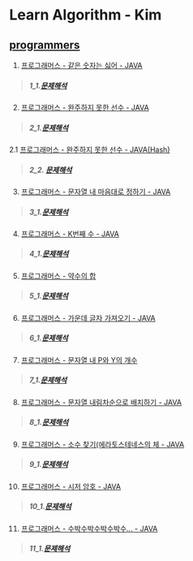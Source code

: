 # Learn Algorithm - Kim

## [programmers](https://programmers.co.kr/)

1. [프로그래머스 - 같은 숫자는 싫어 - JAVA](https://github.com/HyunInKim/algorithm/blob/master/src/No_Samenumber/Solution.java)
>##### 1_1.[문제해석](http://bigzoo.tistory.com/18?category=731175)
2. [프로그래머스 - 완주하지 못한 선수 - JAVA](https://github.com/HyunInKim/algorithm/blob/master/src/Participant/Solution.java)
>##### 2_1.[문제해석](http://bigzoo.tistory.com/19)
2.1 [프로그래머스 - 완주하지 못한 선수 - JAVA(Hash)](https://github.com/HyunInKim/algorithm/blob/master/src/ParticipantUseHashMap/ParticipantuseHashMap.java)
>##### 2_2. [문제해석]()
3. [프로그래머스 - 문자열 내 마음대로 정하기 - JAVA](https://github.com/HyunInKim/algorithm/blob/master/src/String_sort/Solution.java)
>##### 3_1.[문제해석](http://bigzoo.tistory.com/18)
4. [프로그래머스 - K번째 수 - JAVA](https://github.com/HyunInKim/algorithm/tree/master/src/Kth_number/Solution.java)
>##### 4_1.[문제해석](http://bigzoo.tistory.com/17)
5. [프로그래머스 - 약수의 합](https://github.com/HyunInKim/algorithm/blob/master/src/SumOfDivisor/Solution.java)
>##### 5_1.[문제해석](https://github.com/HyunInKim/algorithm/blob/master/src/SumOfDivisor/Solution.java)
6. [프로그래머스 - 가운데 글자 가져오기 - JAVA](https://github.com/HyunInKim/algorithm/blob/master/src/Get_Center_String/center_number.java)
>##### 6_1.[문제해석](http://bigzoo.tistory.com/21)
7. [프로그래머스 - 문자열 내 P와 Y의 개수](https://github.com/HyunInKim/algorithm/blob/master/src/count_of_P_between_Y/countpy.java)
>##### 7_1.[문제해석](http://bigzoo.tistory.com/22)
8. [프로그래머스 - 문자열 내림차순으로 배치하기 - JAVA](https://github.com/HyunInKim/algorithm/blob/master/src/Descending_order/Descending.java)
>##### 8_1.[문제해석](http://bigzoo.tistory.com/23)
9. [프로그래머스 - 소수 찾기(에라토스테네스의 체 - JAVA](https://github.com/HyunInKim/algorithm/blob/master/src/Prime_number/Prime.java)
>##### 9_1.[문제해석](http://bigzoo.tistory.com/24)
10. [프로그래머스 - 시저 암호 - JAVA](https://github.com/HyunInKim/algorithm/blob/master/src/Password/pass2.java)
>##### 10_1.[문제해석](http://bigzoo.tistory.com/25)
11. [프로그래머스 - 수박수박수박수박수... - JAVA](https://github.com/HyunInKim/algorithm/blob/master/src/WaterMelon/Water.java)
>##### 11_1.[문제해석](http://bigzoo.tistory.com/26)

